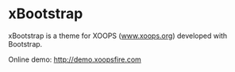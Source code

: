 xBootstrap
==========

xBootstrap is a theme for XOOPS (www.xoops.org) developed with Bootstrap.

Online demo: http://demo.xoopsfire.com
